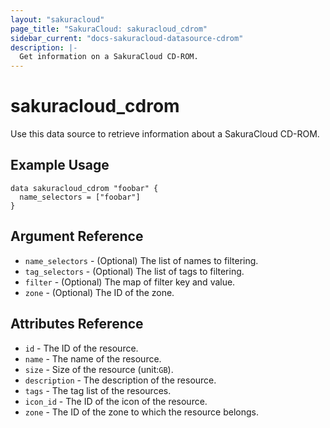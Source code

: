 ```yaml
---
layout: "sakuracloud"
page_title: "SakuraCloud: sakuracloud_cdrom"
sidebar_current: "docs-sakuracloud-datasource-cdrom"
description: |-
  Get information on a SakuraCloud CD-ROM.
---
```


# sakuracloud\_cdrom

Use this data source to retrieve information about a SakuraCloud CD-ROM.

## Example Usage

```hcl
data sakuracloud_cdrom "foobar" {
  name_selectors = ["foobar"]
}
```

## Argument Reference

 * `name_selectors` - (Optional) The list of names to filtering.
 * `tag_selectors` - (Optional) The list of tags to filtering.
 * `filter` - (Optional) The map of filter key and value.
 * `zone` - (Optional) The ID of the zone.

## Attributes Reference

* `id` - The ID of the resource.
* `name` - The name of the resource.
* `size` - Size of the resource (unit:`GB`).
* `description` - The description of the resource.
* `tags` - The tag list of the resources.
* `icon_id` - The ID of the icon of the resource.
* `zone` - The ID of the zone to which the resource belongs.
